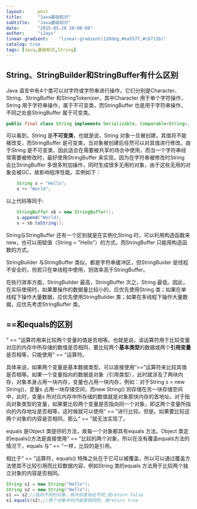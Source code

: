 ```yaml
---
layout:     post
title:      "Java基础知识"
subtitle:   "Java基础知识"
date:       "2015-05-28 20:00:00"
author:     "iJays"
linear-gradient:    "linear-gradient(120deg,#ea557f,#cb711b)"
catalog: true
tags: [Java,基础知识,String]
---
```


## String、StringBuilder和StringBuffer有什么区别

Java 语言中有4个类可以对字符或字符串进行操作，它们分别是Character、String、StringBuffer 和StringTokenizer，其中Character 用于单个字符操作，String 用于字符串操作，属于不可变类，而StringBuffer 也是用于字符串操作，不同之处是StringBuffer 属于可变类。

```java
public final class String implements Serializable, Comparable<String>, CharSequence {
```

可以看到，String 是**不可变类**，也就是说，String 对象一旦被创建，其值将不能被改变，而StringBuffer 是可变类，当对象被创建后任然可以对其值进行修改。由于String 是不可变类，因此适合在需要被共享的场合中使用，而当一个字符串经常需要被修改时，最好使用StringBuffer 来实现，因为在字符串被修改时String 会比StringBuffer 多很多附加操作，同时生成很多无用的对象，由于这些无用的对象会被GC，故影响程序性能。实例如下：

``` java
    String s = "Hello";
    s += "World";
```

以上代码等同于:

``` java
    StringBuffer sb = new StringBuffer();
    s.append("World);
    s = sb.toString(); 
```

String与StringBuffer 还有一个区别就是在实例化String 时，可以利用构造函数来new，也可以用赋值（String = "Hello"）的方式，而StringBuffer 只能用构造函数的方式。

StringBuilder 与StringBuffer 类似，都是字符串缓冲区，但StringBuider 是线程不安全的，但若只在单线程中使用，则效率高于StringBuffer。

在执行效率方面，StringBuilder 最高，StringBuffer 次之，String 最低。因此，在实际使用时，如果要操作的数据量比较小的，应优先使用String 类；如果在单线程下操作大量数据，应优先使用StringBuilder 类；如果在多线程下操作大量数据，应优先考虑StringBuffer 类。



## ==和equals的区别

" == "运算符用来比较两个变量的值是否相等。也就是说，该运算符用于比较变量对应的内存中所存储的数值是否相同，要比较两个**基本类型**的数据或两个**引用变量**是否相等，只能使用" == "运算符。

具体来说，如果两个变量是基本数据类型，可以直接使用“==”运算符来比较其值是否相等。如果一个变量指向的数据是对象（引用类型），此时就涉及了两块内存，对象本身占用一块内存，变量也占用一块内存，例如：对于String s = new String()，变量s 占用一块存储空间，而new String() 则存储在另一块存储空间中，此时，变量s 所对应内存中所存储的数值就是对象那快内存的首地址。对于指向对象类型的变量，如果要比较两个变量是否指向同一个对象，即这两个变量所指向的内存地址是否相等，这时候就可以使用“ == ”进行比较。但是。如果要比较这两个对象的内容是否相同，那么“ == ”就无法实现了。

equals 是Object 类提供的方法，故每一个对象都具有equals 方法。Object 类定的equals()方法是直接使用“ == ”比较的两个对象，所以在没有覆盖equals方法的情况下，equals 与“ == ”一样，比较的是引用。

相比于“ == ”运算符，equals() 特殊之处在于它可以被覆盖，所以可以通过覆盖方法使其不比较引用而比较数据内容，例如String 类的equals 方法用于比较两个独立对象的内容是否相同。

```Java
String s1 = new String("Hello");
String s2 = new String("Hello");
s1 == s2;//指向不同的对象，其内存首地址不同,故return false
s1.equals(s2);//两个对象中的内容是相同的，故return true
```

 









